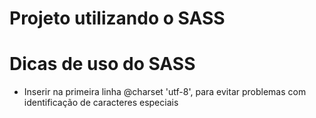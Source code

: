 # Projeto utilizando o SASS

# Dicas de uso do SASS

- Inserir na primeira linha @charset 'utf-8', para evitar problemas com identificação de caracteres especiais


